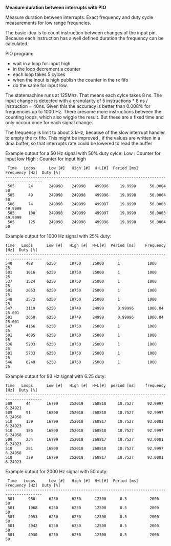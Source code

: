 **Measure duration between interrupts with PIO**

Measure duration between interrupts.
Exact frequency and duty cycle measurements for low range frequncies.

The basic idea is to count instruction between changes of the input pin. 
Because each instruction has a well defined duration the frequency can be calculated.

PIO program:

- wait in a loop for input high
- in the loop decrement a counter 
- each loop takes 5 cylces
- when the input is high publish the counter in the rx fifo
- do the same for input low.

The statemachine runs at 125Mhz. That means each cylce takes 8 ns.
The input change is detected with a granularity of 5 instructions * 8 ns / instruction = 40ns.
Given this the accuracy is better than 0.008%  for frequencies up  to 1000 Hz.
There aresome more instructions between the counting loops, which also wiggle the result.
But these are a fixed time and only occour once for each signal change.

The frequency is limit to about 3 kHz, because of the slow interrupt handler to empty the rx fifo.
This might be improved , if the values are written in a dma buffer, so that interrupts rate could be lowered to read the buffer

Example output for a 50 Hz signal with 50% duty cylce:
Low : Counter for input low
High : Counter for input high

```
 Time   Loops      Low [#]   High [#]  H+L[#]  Period [ms]    Frequency [Hz]  Duty [%]
--------------------------------------------------------------------------------------
 505      24       249998    249998    499996     19.9998      50.0004         50     
 505      49       249998    249998    499996     19.9998      50.0004         50     
 506      74       249998    249999    499997     19.9999      50.0003         49.9999 
 505      100      249998    249999    499997     19.9999      50.0003         49.9999 
 505      125      249998    249998    499996     19.9998      50.0004         50     
 ```

 Example output for 1000 Hz signal with 25% duty: 
 ```
 Time   Loops      Low [#]   High [#]  H+L[#]  Period [ms]    Frequency [Hz]  Duty [%]
--------------------------------------------------------------------------------------
 540      488      6250      18750     25000      1            1000            25     
 501      1016     6250      18750     25000      1            1000            25     
 537      1524     6250      18750     25000      1            1000            25     
 501      2053     6250      18750     25000      1            1000            25     
 548      2572     6250      18750     25000      1            1000            25     
 547      3119     6250      18749     24999      0.99996      1000.04         25.001 
 501      3650     6250      18749     24999      0.99996      1000.04         25.001 
 547      4166     6250      18750     25000      1            1000            25     
 501      4695     6250      18750     25000      1            1000            25     
 536      5203     6250      18750     25000      1            1000            25     
 501      5733     6250      18750     25000      1            1000            25     
 546      6249     6250      18750     25000      1            1000            25   
 ```

   Example output for 93 Hz signal with 6.25 duty: 
 ```
 Time   Loops      Low [#]   High [#]  H+L[#]  period [ms]    frequency [Hz]  Duty [%]
--------------------------------------------------------------------------------------
 509      44       16799     252019    268818     10.7527      92.9997         6.24921 
 509      91       16800     252018    268818     10.7527      92.9997         6.24958 
 510      139      16799     252018    268817     10.7527      93.0001         6.24923 
 510      186      16800     252018    268818     10.7527      92.9997         6.24958 
 509      234      16799     252018    268817     10.7527      93.0001         6.24923 
 510      281      16800     252018    268818     10.7527      92.9997         6.24958 
 510      329      16799     252018    268817     10.7527      93.0001         6.24923 
 ```

Example output for 2000 Hz signal with 50 duty: 

```
 Time   Loops      Low [#]   High [#]  H+L[#]  Period [ms]    Frequency [Hz]  Duty [%]
--------------------------------------------------------------------------------------
 501      980      6250      6250      12500      0.5          2000            50     
 501      1968     6250      6250      12500      0.5          2000            50     
 501      2953     6250      6250      12500      0.5          2000            50     
 501      3942     6250      6250      12500      0.5          2000            50     
 501      4930     6250      6250      12500      0.5          2000            50     
 ```

